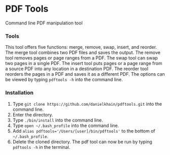 # PDF Tools
Command line PDF manipulation tool

### Tools
This tool offers five functions: merge, remove, swap, insert, and reorder. The merge tool combines two PDF files and saves the output. The remove tool removes pages or page ranges from a PDF. The swap tool can swap two pages in a single PDF. The insert tool puts pages or a page range from a source PDF into any location in a destination PDF. The reorder tool reorders the pages in a PDF and saves it as a different PDF. The options can be viewed by typing `pdftools -h` into the command line.

### Installation
1. Type `git clone https://github.com/danielkhain/pdftools.git` into the command line.
2. Enter the directory.
3. Type `./bin/install` into the command line.
4. Type `open ~/.bash_profile` into the command line.
5. Add `alias pdftools='/Users/[user]/bin/pdftools'` to the bottom of `~/.bash_profile`.
6. Delete the cloned directory. The pdf tool can now be run by typing `pdftools -h` in the terminal.
